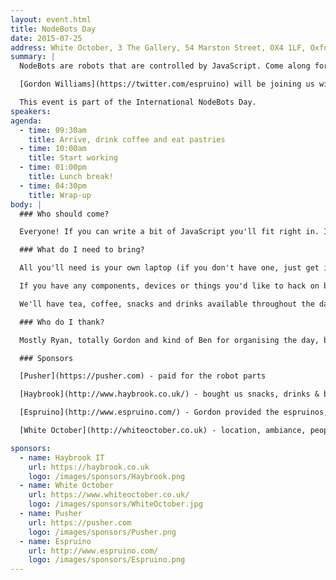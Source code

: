 ```yaml
---
layout: event.html
title: NodeBots Day
date: 2015-07-25
address: White October, 3 The Gallery, 54 Marston Street, OX4 1LF, Oxford
summary: |
  NodeBots are robots that are controlled by JavaScript. Come along for a day of hardware and software hacking, where we get to control the machines.

  [Gordon Williams](https://twitter.com/espruino) will be joining us with a host of [Espruino](http://www.espruino.com/) boards, components and wizardry. We also have a couple of node-powered RC cars, some Arduino Uno boards and a collection of components, as well as a few boxes of Lego Technic to let your imagination run wild.

  This event is part of the International NodeBots Day.
speakers:
agenda:
  - time: 09:30am
    title: Arrive, drink coffee and eat pastries
  - time: 10:00am
    title: Start working
  - time: 01:00pm
    title: Lunch break!
  - time: 04:30pm
    title: Wrap-up
body: |
  ### Who should come?

  Everyone! If you can write a bit of JavaScript you'll fit right in. If you know a little about electronics or Arduino then all the better, but it's not required. We'll have plenty of mentors to help and guide you throughout the day, and you've got the opportunity to hack on your own projects, play with some of the kit, or even just join a group and see what the day brings. The focus of NodeBots day is sharing and enjoying each others company.

  ### What do I need to bring?

  All you'll need is your own laptop (if you don't have one, just get in touch with us in advance and we'll do our best to sort you out), and it will help if nodejs is already installed.

  If you have any components, devices or things you'd like to hack on bring them along!

  We'll have tea, coffee, snacks and drinks available throughout the day, as well as pastries in the morning and burritos for lunch. Please get in touch if you have any special dietary requirements and we'll sort you out.

  ### Who do I thank?

  Mostly Ryan, totally Gordon and kind of Ben for organising the day, buying stuff, and being great.

  ### Sponsors

  [Pusher](https://pusher.com) - paid for the robot parts

  [Haybrook](http://www.haybrook.co.uk/) - bought us snacks, drinks & burritos

  [Espruino](http://www.espruino.com/) - Gordon provided the espruinos, both today and in general

  [White October](http://whiteoctober.co.uk) - location, ambiance, people and coffee

sponsors:
  - name: Haybrook IT
    url: https://haybrook.co.uk
    logo: /images/sponsors/Haybrook.png
  - name: White October
    url: https://www.whiteoctober.co.uk/
    logo: /images/sponsors/WhiteOctober.jpg
  - name: Pusher
    url: https://pusher.com
    logo: /images/sponsors/Pusher.png
  - name: Espruino
    url: http://www.espruino.com/
    logo: /images/sponsors/Espruino.png
---
```

